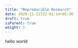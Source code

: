 ```yaml
---
title: "Reproducible Research"
date: 2020-11-11T22:01:14+05:30
draft: true
isParent: true
weight: 1
---
```


hello world
